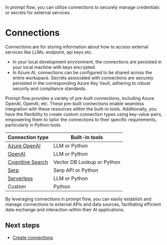 In prompt flow, you can utilize connections to securely manage credentials or secrets for external services.

# Connections

Connections are for storing information about how to access external services like LLMs: endpoint, api keys etc.

- In your local development environment, the connections are persisted in your local machine with keys encrypted.
- In Azure AI, connections can be configured to be shared across the entire workspace. Secrets associated with connections are securely persisted in the corresponding Azure Key Vault, adhering to robust security and compliance standards.

Prompt flow provides a variety of pre-built connections, including Azure OpenAI, OpenAI, etc. These pre-built connections enable seamless integration with these resources within the built-in tools. Additionally, you have the flexibility to create custom connection types using key-value pairs, empowering them to tailor the connections to their specific requirements, particularly in Python tools.

| Connection type                                              | Built-in tools                  |
| ------------------------------------------------------------ | ------------------------------- |
| [Azure OpenAI](https://azure.microsoft.com/en-us/products/cognitive-services/openai-service) | LLM or Python                   |
| [OpenAI](https://openai.com/)                               | LLM or Python                   |
| [Cognitive Search](https://azure.microsoft.com/en-us/products/search) | Vector DB Lookup or Python      |
| [Serp](https://serpapi.com/)                                 | Serp API or Python              |
| [Serverless](https://learn.microsoft.com/en-us/azure/ai-studio/concepts/deployments-overview#deploy-models-with-model-as-a-service-maas)                                               | LLM or Python                   |
| Custom                                                       | Python                          |

By leveraging connections in prompt flow, you can easily establish and manage connections to external APIs and data sources, facilitating efficient data exchange and interaction within their AI applications.

## Next steps

- [Create connections](../how-to-guides/manage-connections.md)